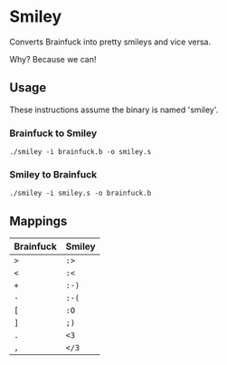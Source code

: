 # Smiley

Converts Brainfuck into pretty smileys and vice versa. 

Why? Because we can!

## Usage

These instructions assume the binary is named 'smiley'.

### Brainfuck to Smiley

```
./smiley -i brainfuck.b -o smiley.s
```

### Smiley to Brainfuck

```
./smiley -i smiley.s -o brainfuck.b
```

## Mappings

Brainfuck | Smiley
 --- | --- 
 `>` | `:>`
 `<` | `:<`
 `+` | `:-)`
 `-` | `:-(`
 `[` | `:O`
 `]` | `;)`
 `.` | `<3`
 `,` | `</3`
